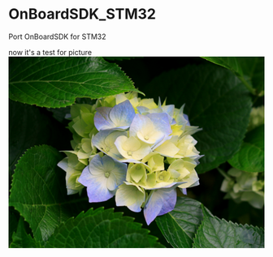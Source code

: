 # OnBoardSDK_STM32
Port OnBoardSDK for STM32

now it's a test for picture
![flower](./image/Hydrangeas.jpg)